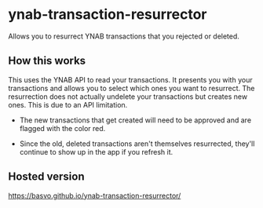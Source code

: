 # ynab-transaction-resurrector

Allows you to resurrect YNAB transactions that you rejected or deleted.

## How this works

This uses the YNAB API to read your transactions. It presents you with your transactions and allows you to select which ones you want to resurrect. The resurrection does not actually undelete your transactions but creates new ones. This is due to an API limitation.

- The new transactions that get created will need to be approved and are flagged with the color red.

- Since the old, deleted transactions aren't themselves resurrected, they'll continue to show up in the app if you refresh it.

## Hosted version

https://basvo.github.io/ynab-transaction-resurrector/
